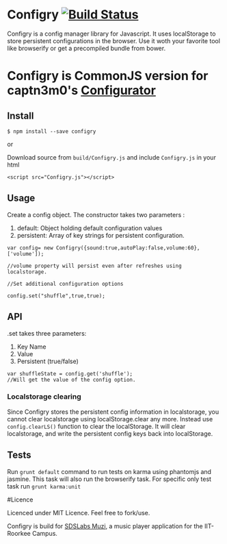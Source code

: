 # Configry [![Build Status](https://travis-ci.org/apsdehal/Configry.svg?branch=1.1.3)](https://travis-ci.org/apsdehal/Configry)

Configry is a config manager library for Javascript. It uses localStorage to store persistent configurations in the browser. Use it woth your favorite tool like browserify or get a precompiled bundle from bower.

# Configry is CommonJS version for captn3m0's [Configurator](https://github.com/captn3m0/Configurator)

## Install

```
$ npm install --save configry
```
or

Download source from `build/Configry.js` and include `Configry.js` in your html

`<script src="Configry.js"></script>`

## Usage

Create a config object. The constructor takes two parameters :

1. default: Object holding default configuration values
2. persistent: Array of key strings for persistent configuration.

```
var config= new Configry({sound:true,autoPlay:false,volume:60},['volume']);

//volume property will persist even after refreshes using localstorage.

//Set additional configuration options

config.set("shuffle",true,true);
```
## API

.set takes three parameters:

1. Key Name
2. Value
3. Persistent (true/false)

```
var shuffleState = config.get('shuffle');
//Will get the value of the config option.
```

### Localstorage clearing
Since Configry stores the persistent config information in localstorage, you cannot clear localstorage using localStorage.clear any more. Instead use `config.clearLS()` function to clear the localStorage. It will clear localstorage, and write the persistent config keys back into localStorage.

## Tests

Run `grunt default` command to run tests on karma using phantomjs and jasmine. This task will also run the browserify task. For specific only test task run `grunt karma:unit`

#Licence

Licenced under MIT Licence. Feel free to fork/use.

Configry is build for [SDSLabs Muzi](https://sdslabs.co.in/muzi), a music player application for the IIT-Roorkee Campus.
